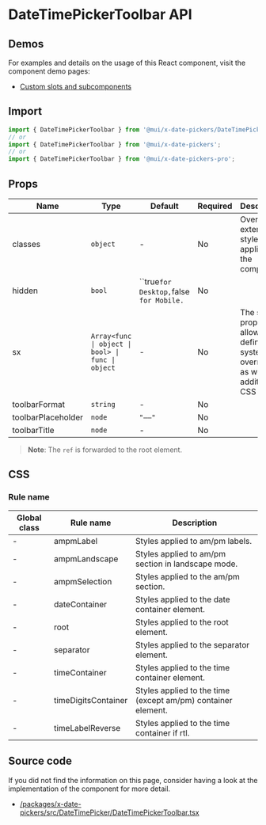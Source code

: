 # DateTimePickerToolbar API

## Demos

For examples and details on the usage of this React component, visit the component demo pages:

- [Custom slots and subcomponents](/x/react-date-pickers/custom-components/)

## Import

```jsx
import { DateTimePickerToolbar } from '@mui/x-date-pickers/DateTimePicker';
// or
import { DateTimePickerToolbar } from '@mui/x-date-pickers';
// or
import { DateTimePickerToolbar } from '@mui/x-date-pickers-pro';
```

## Props

| Name | Type | Default | Required | Description |
|------|------|---------|----------|-------------|
| classes | `object` | - | No | Override or extend the styles applied to the component. |
| hidden | `bool` | ``true` for Desktop, `false` for Mobile.` | No |  |
| sx | `Array<func \| object \| bool> \| func \| object` | - | No | The system prop that allows defining system overrides as well as additional CSS styles. |
| toolbarFormat | `string` | - | No |  |
| toolbarPlaceholder | `node` | `"––"` | No |  |
| toolbarTitle | `node` | - | No |  |

> **Note**: The `ref` is forwarded to the root element.

## CSS

### Rule name

| Global class | Rule name | Description |
|--------------|-----------|-------------|
| - | ampmLabel | Styles applied to am/pm labels. |
| - | ampmLandscape | Styles applied to am/pm section in landscape mode. |
| - | ampmSelection | Styles applied to the am/pm section. |
| - | dateContainer | Styles applied to the date container element. |
| - | root | Styles applied to the root element. |
| - | separator | Styles applied to the separator element. |
| - | timeContainer | Styles applied to the time container element. |
| - | timeDigitsContainer | Styles applied to the time (except am/pm) container element. |
| - | timeLabelReverse | Styles applied to the time container if rtl. |

## Source code

If you did not find the information on this page, consider having a look at the implementation of the component for more detail.

- [/packages/x-date-pickers/src/DateTimePicker/DateTimePickerToolbar.tsx](https://github.com/mui/material-ui/tree/HEAD/packages/x-date-pickers/src/DateTimePicker/DateTimePickerToolbar.tsx)